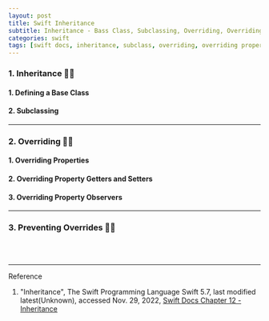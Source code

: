 ```yaml
---
layout: post
title: Swift Inheritance
subtitle: Inheritance - Bass Class, Subclassing, Overriding, Overriding Properties, Overriding Property Observers, Prevent Overrides
categories: swift
tags: [swift docs, inheritance, subclass, overriding, overriding property observer, prevent override]
---
```


### 1. Inheritance 👩‍💻

#### 1. Defining a Base Class

#### 2. Subclassing

---

### 2. Overriding 👩‍💻

#### 1. Overriding Properties

#### 2. Overriding Property Getters and Setters

#### 3. Overriding Property Observers

---

### 3. Preventing Overrides 👩‍💻

<br><br>

---
Reference

1. "Inheritance", The Swift Programming Language Swift 5.7, last modified latest(Unknown), accessed Nov. 29, 2022, [Swift Docs Chapter 12 - Inheritance](https://docs.swift.org/swift-book/LanguageGuide/Inheritance.html)